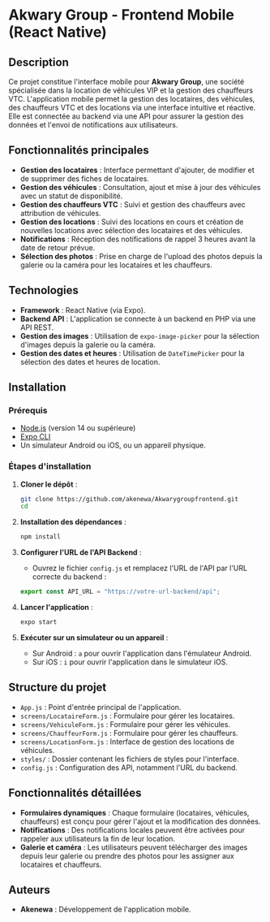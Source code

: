 # Akwary Group - Frontend Mobile (React Native)

## Description

Ce projet constitue l'interface mobile pour **Akwary Group**, une société spécialisée dans la location de véhicules VIP et la gestion des chauffeurs VTC. L'application mobile permet la gestion des locataires, des véhicules, des chauffeurs VTC et des locations via une interface intuitive et réactive. Elle est connectée au backend via une API pour assurer la gestion des données et l'envoi de notifications aux utilisateurs.

## Fonctionnalités principales

- **Gestion des locataires** : Interface permettant d'ajouter, de modifier et de supprimer des fiches de locataires.
- **Gestion des véhicules** : Consultation, ajout et mise à jour des véhicules avec un statut de disponibilité.
- **Gestion des chauffeurs VTC** : Suivi et gestion des chauffeurs avec attribution de véhicules.
- **Gestion des locations** : Suivi des locations en cours et création de nouvelles locations avec sélection des locataires et des véhicules.
- **Notifications** : Réception des notifications de rappel 3 heures avant la date de retour prévue.
- **Sélection des photos** : Prise en charge de l'upload des photos depuis la galerie ou la caméra pour les locataires et les chauffeurs.

## Technologies

- **Framework** : React Native (via Expo).
- **Backend API** : L'application se connecte à un backend en PHP via une API REST.
- **Gestion des images** : Utilisation de `expo-image-picker` pour la sélection d'images depuis la galerie ou la caméra.
- **Gestion des dates et heures** : Utilisation de `DateTimePicker` pour la sélection des dates et heures de location.

## Installation

### Prérequis

- [Node.js](https://nodejs.org/en/) (version 14 ou supérieure)
- [Expo CLI](https://docs.expo.dev/get-started/installation/)
- Un simulateur Android ou iOS, ou un appareil physique.

### Étapes d'installation

1. **Cloner le dépôt** :
    ```bash
    git clone https://github.com/akenewa/Akwarygroupfrontend.git
    cd 
    ```

2. **Installation des dépendances** :
    ```bash
    npm install
    ```

3. **Configurer l'URL de l'API Backend** :
    - Ouvrez le fichier `config.js` et remplacez l'URL de l'API par l'URL correcte du backend :
    ```javascript
    export const API_URL = "https://votre-url-backend/api";
    ```

4. **Lancer l'application** :
    ```bash
    expo start
    ```

5. **Exécuter sur un simulateur ou un appareil** :
   - Sur Android : `a` pour ouvrir l'application dans l'émulateur Android.
   - Sur iOS : `i` pour ouvrir l'application dans le simulateur iOS.

## Structure du projet

- `App.js` : Point d'entrée principal de l'application.
- `screens/LocataireForm.js` : Formulaire pour gérer les locataires.
- `screens/VehiculeForm.js` : Formulaire pour gérer les véhicules.
- `screens/ChauffeurForm.js` : Formulaire pour gérer les chauffeurs.
- `screens/LocationForm.js` : Interface de gestion des locations de véhicules.
- `styles/` : Dossier contenant les fichiers de styles pour l'interface.
- `config.js` : Configuration des API, notamment l'URL du backend.

## Fonctionnalités détaillées

- **Formulaires dynamiques** : Chaque formulaire (locataires, véhicules, chauffeurs) est conçu pour gérer l'ajout et la modification des données.
- **Notifications** : Des notifications locales peuvent être activées pour rappeler aux utilisateurs la fin de leur location.
- **Galerie et caméra** : Les utilisateurs peuvent télécharger des images depuis leur galerie ou prendre des photos pour les assigner aux locataires et chauffeurs.

## Auteurs

- **Akenewa** : Développement de l'application mobile.
